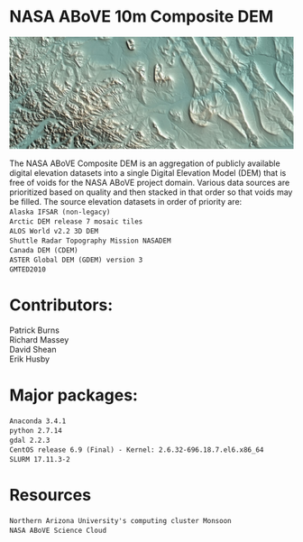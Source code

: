 # NASA ABoVE 10m Composite DEM

![](images/DEM.jpg)

The NASA ABoVE Composite DEM is an aggregation of publicly available digital elevation datasets into a single Digital Elevation Model (DEM) that is free of voids for the NASA ABoVE project domain. Various data sources are prioritized based on quality and then stacked in that order so that voids may be filled. The source elevation datasets in order of priority are:  
`Alaska IFSAR (non-legacy)`  
`Arctic DEM release 7 mosaic tiles`  
`ALOS World v2.2 3D DEM`  
`Shuttle Radar Topography Mission NASADEM`  
`Canada DEM (CDEM)`  
`ASTER Global DEM (GDEM) version 3`  
`GMTED2010`

# Contributors:  
Patrick Burns  
Richard Massey  
David Shean  
Erik Husby  

# Major packages:

`Anaconda 3.4.1`  
`python 2.7.14`  
`gdal 2.2.3`  
`CentOS release 6.9 (Final) - Kernel: 2.6.32-696.18.7.el6.x86_64`  
`SLURM 17.11.3-2`  


# Resources

`Northern Arizona University's computing cluster Monsoon`  
`NASA ABoVE Science Cloud`

